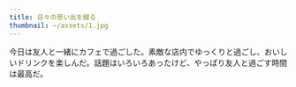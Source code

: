 ```yaml
---
title: 日々の思い出を綴る
thumbnail: ~/assets/1.jpg
---
```


今日は友人と一緒にカフェで過ごした。素敵な店内でゆっくりと過ごし、おいしいドリンクを楽しんだ。話題はいろいろあったけど、やっぱり友人と過ごす時間は最高だ。
